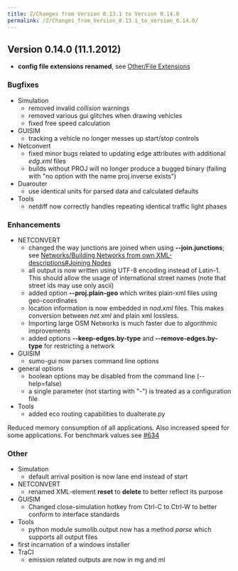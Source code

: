 ```yaml
---
title: Z/Changes from Version 0.13.1 to Version 0.14.0
permalink: /Z/Changes_from_Version_0.13.1_to_Version_0.14.0/
---
```


## Version 0.14.0 (11.1.2012)

- **config file extensions renamed**, see [Other/File Extensions](../Other/File_Extensions.md)

### Bugfixes

- Simulation
  - removed invalid *collision* warnings
  - removed various gui glitches when drawing vehicles
  - fixed free speed calculation
- GUISIM
  - tracking a vehicle no longer messes up start/stop controls
- Netconvert
  - fixed minor bugs related to updating edge attributes with
    additional *edg.xml* files
  - builds without PROJ will no longer produce a bugged binary
    (failing with "no option with the name proj.inverse exists")
- Duarouter
  - use identical units for parsed data and calculated defaults
- Tools
  - netdiff now correctly handles repeating identical traffic light
    phases

### Enhancements

- NETCONVERT
  - changed the way junctions are joined when using **--join.junctions**; see
    [Networks/Building Networks from own XML-descriptions\#Joining Nodes](../Networks/PlainXML.md#joining_nodes)
  - all output is now written using UTF-8 encoding instead of
    Latin-1. This should allow the usage of international street
    names (note that street ids may use only ascii)
  - added option **--proj.plain-geo** which writes plain-xml files using geo-coordinates
  - location information is now embedded in *nod.xml* files. This
    makes conversion between *net.xml* and plain xml lossless.
  - Importing large OSM Networks is much faster due to algorithmic
    improvements
  - added options **--keep-edges.by-type** and **--remove-edges.by-type** for restricting a network
- GUISIM
  - sumo-gui now parses command line options
- general options
  - boolean options may be disabled from the command line
    (--help=false)
  - a single parameter (not starting with "-") is treated as a
    configuration file
- Tools
  - added eco routing capabilities to duaIterate.py

Reduced memory consumption of all applications. Also increased speed for
some applications. For benchmark values see
[\#634](https://sourceforge.net/apps/trac/sumo/ticket/634)

### Other

- Simulation
  - default arrival position is now lane end instead of start
- NETCONVERT
  - renamed XML-element **reset** to **delete** to better reflect
    its purpose
- GUISIM
  - Changed close-simulation hotkey from Ctrl-C to Ctrl-W to better
    conform to interface standards
- Tools
  - python module sumolib.output now has a method *parse* which
    supports all output files
- first incarnation of a windows installer
- TraCI
  - emission related outputs are now in mg and ml
